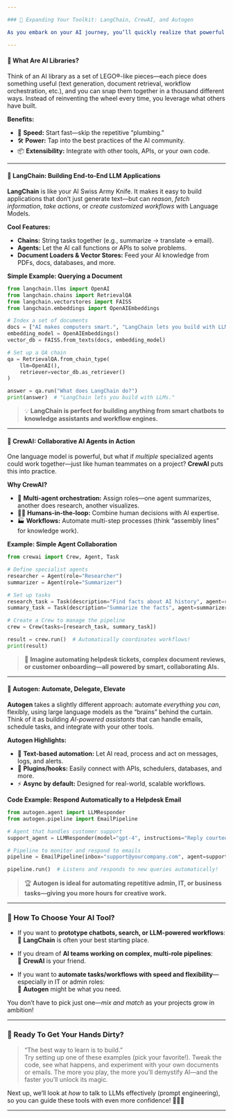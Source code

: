 ```yaml
---

### 🚀 Expanding Your Toolkit: LangChain, CrewAI, and Autogen

As you embark on your AI journey, you’ll quickly realize that powerful ideas need equally powerful tools. The modern AI landscape offers *incredible* building blocks—libraries that abstract complex logic and let you focus on *what you want to create*, not just how to wire algorithms together. In this section, we introduce you to three standout libraries shaking up the AI world: **LangChain**, **CrewAI**, and **Autogen**.

---
```


#### 🧩 What Are AI Libraries?

Think of an AI library as a set of LEGO®-like pieces—each piece does something useful (text generation, document retrieval, workflow orchestration, etc.), and you can snap them together in a thousand different ways. Instead of reinventing the wheel every time, you leverage what others have built.

**Benefits:**
- 🚦 **Speed:** Start fast—skip the repetitive “plumbing.”
- 🛠️ **Power:** Tap into the best practices of the AI community.
- 📦 **Extensibility:** Integrate with other tools, APIs, or your own code.

---

#### 🦜 LangChain: Building End-to-End LLM Applications

**LangChain** is like your AI Swiss Army Knife. It makes it easy to build applications that don’t just generate text—but can *reason*, *fetch information*, *take actions*, or *create customized workflows* with Language Models.

**Cool Features:**
- **Chains:** String tasks together (e.g., summarize → translate → email).
- **Agents:** Let the AI call functions or APIs to solve problems.
- **Document Loaders & Vector Stores:** Feed your AI knowledge from PDFs, docs, databases, and more.

**Simple Example: Querying a Document**

```python
from langchain.llms import OpenAI
from langchain.chains import RetrievalQA
from langchain.vectorstores import FAISS
from langchain.embeddings import OpenAIEmbeddings

# Index a set of documents
docs = ["AI makes computers smart.", "LangChain lets you build with LLMs."]
embedding_model = OpenAIEmbeddings()
vector_db = FAISS.from_texts(docs, embedding_model)

# Set up a QA chain
qa = RetrievalQA.from_chain_type(
    llm=OpenAI(),
    retriever=vector_db.as_retriever()
)

answer = qa.run("What does LangChain do?")
print(answer)  # "LangChain lets you build with LLMs."
```
> 💡 **LangChain is perfect for building anything from smart chatbots to knowledge assistants and workflow engines.**

---

#### 🤝 CrewAI: Collaborative AI Agents in Action

One language model is powerful, but what if *multiple* specialized agents could work together—just like human teammates on a project? **CrewAI** puts this into practice.

**Why CrewAI?**
- 👥 **Multi-agent orchestration:** Assign roles—one agent summarizes, another does research, another visualizes.
- 🧑‍💼 **Humans-in-the-loop:** Combine human decisions with AI expertise.
- 🏭 **Workflows:** Automate multi-step processes (think “assembly lines” for knowledge work).

**Example: Simple Agent Collaboration**

```python
from crewai import Crew, Agent, Task

# Define specialist agents
researcher = Agent(role="Researcher")
summarizer = Agent(role="Summarizer")

# Set up tasks
research_task = Task(description="Find facts about AI history", agent=researcher)
summary_task = Task(description="Summarize the facts", agent=summarizer, depends_on=research_task)

# Create a Crew to manage the pipeline
crew = Crew(tasks=[research_task, summary_task])

result = crew.run()  # Automatically coordinates workflows!
print(result)
```
> 🤩 **Imagine automating helpdesk tickets, complex document reviews, or customer onboarding—all powered by smart, collaborating AIs.**

---

#### 🤖 Autogen: Automate, Delegate, Elevate

**Autogen** takes a slightly different approach: automate *everything you can*, flexibly, using large language models as the “brains” behind the curtain. Think of it as building *AI-powered assistants* that can handle emails, schedule tasks, and integrate with your other tools.

**Autogen Highlights:**
- 📝 **Text-based automation:** Let AI read, process and act on messages, logs, and alerts.
- 🔗 **Plugins/hooks:** Easily connect with APIs, schedulers, databases, and more.
- ⚡ **Async by default:** Designed for real-world, scalable workflows.

**Code Example: Respond Automatically to a Helpdesk Email**

```python
from autogen.agent import LLMResponder
from autogen.pipeline import EmailPipeline

# Agent that handles customer support
support_agent = LLMResponder(model="gpt-4", instructions="Reply courteously to support queries.")

# Pipeline to monitor and respond to emails
pipeline = EmailPipeline(inbox="support@yourcompany.com", agent=support_agent)

pipeline.run()  # Listens and responds to new queries automatically!
```
> 🏆 **Autogen is ideal for automating repetitive admin, IT, or business tasks—giving you more hours for creative work.**

---

### 🎒 How To Choose Your AI Tool?

- If you want to **prototype chatbots, search, or LLM-powered workflows**:  
  🦜 **LangChain** is often your best starting place.
  
- If you dream of **AI teams working on complex, multi-role pipelines**:  
  🤝 **CrewAI** is your friend.

- If you want to **automate tasks/workflows with speed and flexibility**—especially in IT or admin roles:  
  🤖 **Autogen** might be what you need.

You don’t have to pick just one—*mix and match* as your projects grow in ambition!

---

### 🏁 Ready To Get Your Hands Dirty?

> “The best way to learn is to build.”  
> Try setting up one of these examples (pick your favorite!). Tweak the code, see what happens, and experiment with your own documents or emails. The more you play, the more you’ll demystify AI—and the faster you’ll unlock its magic.

Next up, we’ll look at *how* to talk to LLMs effectively (prompt engineering), so you can guide these tools with even more confidence! 👨‍💻✨

---